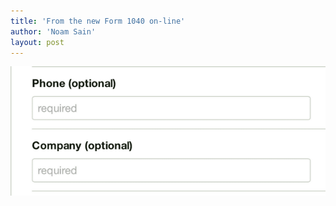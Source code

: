 ```yaml
---
title: 'From the new Form 1040 on-line'
author: 'Noam Sain'
layout: post
---
```


![optional mandatory](/assets/2013/2013-07-optional-mandatory.png)